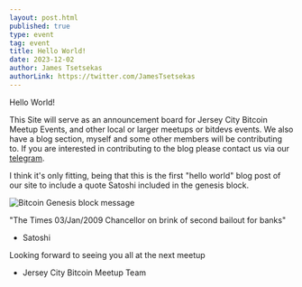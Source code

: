 ```yaml
---
layout: post.html
published: true
type: event
tag: event
title: Hello World!
date: 2023-12-02
author: James Tsetsekas
authorLink: https://twitter.com/JamesTsetsekas
---
```

Hello World! 

This Site will serve as an announcement board for Jersey City Bitcoin Meetup Events, and other local or larger meetups or bitdevs events. We also have a blog section, myself and some other members will be contributing to. If you are interested in contributing to the blog please contact us via our [telegram](https://t.me/+WOiR_ajP-AgxNmMx).

I think it's only fitting, being that this is the first "hello world" blog post of our site to include a quote Satoshi included in the genesis block.

<div style="max-width: 100%; overflow: hidden;">
    <img src="/images/blog/bitcoin-genesis-block.jpg" alt="Bitcoin Genesis block message" title="bitcoin-genesis-block-message" style="max-width: 100%; height: auto;">
</div>

"The Times 03/Jan/2009 Chancellor on brink of second bailout for banks"

- Satoshi

<p></p>

Looking forward to seeing you all at the next meetup

<p></p>

- Jersey City Bitcoin Meetup Team